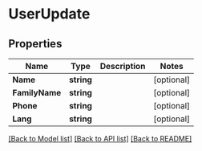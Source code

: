 # UserUpdate

## Properties

Name | Type | Description | Notes
------------ | ------------- | ------------- | -------------
**Name** | **string** |  | [optional] 
**FamilyName** | **string** |  | [optional] 
**Phone** | **string** |  | [optional] 
**Lang** | **string** |  | [optional] 

[[Back to Model list]](../README.md#documentation-for-models) [[Back to API list]](../README.md#documentation-for-api-endpoints) [[Back to README]](../README.md)



